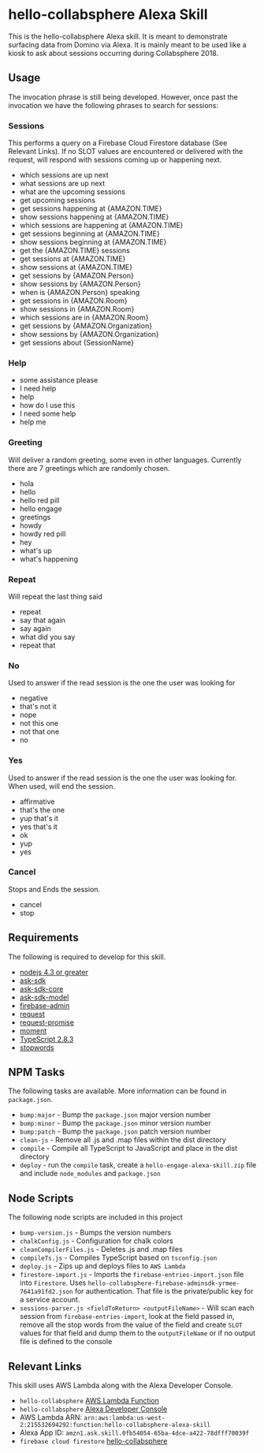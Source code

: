 # hello-collabsphere Alexa Skill

This is the hello-collabsphere Alexa skill. It is meant to demonstrate surfacing data from Domino via Alexa. It is mainly meant to be used like a kiosk to ask about sessions occurring during Collabsphere 2018.

## Usage

The invocation phrase is still being developed. However, once past the invocation we have the following phrases to search for sessions:

### Sessions

This performs a query on a Firebase Cloud Firestore database (See Relevant Links). If no SLOT values are encountered or delivered with the request, will respond with sessions coming up or happening next.

* which sessions are up next
* what sessions are up next
* what are the upcoming sessions
* get upcoming sessions
* get sessions happening at {AMAZON.TIME}
* show sessions happening at {AMAZON.TIME}
* which sessions are happening at {AMAZON.TIME}
* get sessions beginning at {AMAZON.TIME}
* show sessions beginning at {AMAZON.TIME}
* get the {AMAZON.TIME} sessions
* get sessions at {AMAZON.TIME}
* show sessions at {AMAZON.TIME}
* get sessions by {AMAZON.Person}
* show sessions by {AMAZON.Person}
* when is {AMAZON.Person} speaking
* get sessions in {AMAZON.Room}
* show sessions in {AMAZON.Room}
* which sessions are in {AMAZON.Room}
* get sessions by {AMAZON.Organization}
* show sessions by {AMAZON.Organization}
* get sessions about {SessionName}

### Help

* some assistance please
* I need help
* help
* how do I use this
* I need some help
* help me

### Greeting

Will deliver a random greeting, some even in other languages. Currently there are 7 greetings which are randomly chosen.

* hola
* hello
* hello red pill
* hello engage
* greetings
* howdy
* howdy red pill
* hey
* what's up
* what's happening

### Repeat

Will repeat the last thing said

* repeat
* say that again
* say again
* what did you say
* repeat that

### No

Used to answer if the read session is the one the user was looking for

* negative
* that's not it
* nope
* not this one
* not that one
* no

### Yes

Used to answer if the read session is the one the user was looking for. When used, will end the session.

* affirmative
* that's the one
* yup that's it
* yes that's it
* ok
* yup
* yes


### Cancel

Stops and Ends the session.

* cancel
* stop

## Requirements

The following is required to develop for this skill.

* [nodejs 4.3 or greater](https://nodejs.org/en/)
* [ask-sdk](https://github.com/alexa/alexa-skills-kit-sdk-for-nodejs)
* [ask-sdk-core](https://github.com/alexa/alexa-skills-kit-sdk-for-nodejs)
* [ask-sdk-model](https://github.com/alexa/alexa-skills-kit-sdk-for-nodejs)
* [firebase-admin](https://www.npmjs.com/package/firebase-admin)
* [request](https://www.npmjs.com/package/request)
* [request-promise](https://www.npmjs.com/package/request-promise)
* [moment](https://www.npmjs.com/package/moment)
* [TypeScript 2.8.3](https://www.npmjs.com/package/typescript)
* [stopwords](https://github.com/huned/node-stopwords)

## NPM Tasks

The following tasks are available. More information can be found in `package.json`.

* `bump:major` - Bump the `package.json` major version number
* `bump:minor` - Bump the `package.json` minor version number
* `bump:patch` - Bump the `package.json` patch version number
* `clean-js` - Remove all .js and .map files within the dist directory
* `compile` - Compile all TypeScript to JavaScript and place in the dist directory
* `deploy` - run the `compile` task, create a `hello-engage-alexa-skill.zip` file and include `node_modules` and `package.json`

## Node Scripts

The following node scripts are included in this project

* `bump-version.js` - Bumps the version numbers
* `chalkConfig.js` - Configuration for chalk colors
* `cleanCompilerFiles.js` - Deletes .js and .map files
* `compileTs.js` - Compiles TypeScript based on `tsconfig.json`
* `deploy.js` - Zips up and deploys files to `AWS Lambda`
* `firestore-import.js` - Imports the `firebase-entries-import.json` file into `Firestore`. Uses `hello-collabsphere-firebase-adminsdk-yrmee-7641a91fd2.json` for authentication. That file is the private/public key for a service account.
* `sessions-parser.js <fieldToReturn> <outputFileName>` - Will scan each session from `firebase-entries-import`, look at the field passed in, remove all the stop words from the value of the field and create `SLOT` values for that field and dump them to the `outputFileName` or if no output file is defined to the console

## Relevant Links

This skill uses AWS Lambda along with the Alexa Developer Console.

* `hello-collabsphere` [AWS Lambda Function](https://us-west-2.console.aws.amazon.com/lambda/home?region=us-west-2#/functions/hello-collabsphere-alexa-skill?tab=graph)
* `hello-collabsphere` [Alexa Developer Console](https://developer.amazon.com/alexa/console/ask/build/custom/amzn1.ask.skill.0fb54054-65ba-4dce-a422-78dfff70039f/development/en_US/dashboard)
* AWS Lambda ARN: `arn:aws:lambda:us-west-2:215532694292:function:hello-collabsphere-alexa-skill`
* Alexa App ID: `amzn1.ask.skill.0fb54054-65ba-4dce-a422-78dfff70039f`
* `firebase cloud firestore` [hello-collabsphere](https://console.firebase.google.com/u/0/project/hello-collabsphere/overview)
